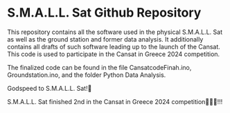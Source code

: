 # S.M.A.L.L. Sat Github Repository
This repository contains all the software used in the physical S.M.A.L.L. Sat as well as the ground station and former data analysis. It additionally contains all drafts of such software leading up to the launch of the Cansat. This code is used to participate in the Cansat in Greece 2024 competition. 



The finalized code can be found in the file CansatcodeFinah.ino, Groundstation.ino, and the folder Python Data Analysis.

Godspeed to S.M.A.L.L. Sat!🚀

S.M.A.L.L. Sat finished 2nd in the Cansat in Greece 2024 competition🥈🥳🥳!!!


